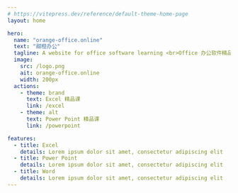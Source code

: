 ```yaml
---
# https://vitepress.dev/reference/default-theme-home-page
layout: home

hero:
  name: "orange-office.online"
  text: "甜橙办公"
  tagline: A website for office software learning <br>Office 办公软件精品课
  image:
    src: /logo.png
    ait: orange-office.online
    width: 200px
  actions:
    - theme: brand
      text: Excel 精品课
      link: /excel
    - theme: alt
      text: Power Point 精品课
      link: /powerpoint

features:
  - title: Excel
    details: Lorem ipsum dolor sit amet, consectetur adipiscing elit
  - title: Power Point
    details: Lorem ipsum dolor sit amet, consectetur adipiscing elit
  - title: Word
    details: Lorem ipsum dolor sit amet, consectetur adipiscing elit
---
```

